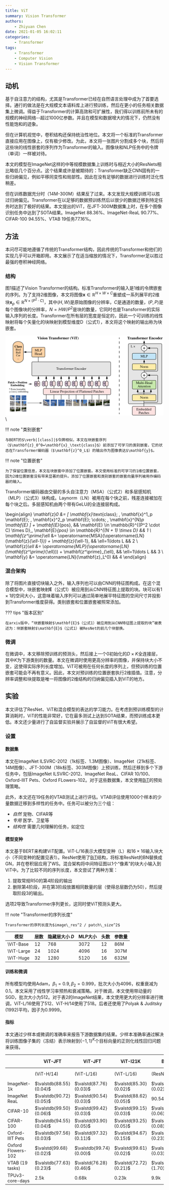 ```yaml
---
title: ViT
summary: Vision Transformer
authors:
    - Zhiyuan Chen
date: 2021-01-05 16:02:11
categories:
    - Transformer
tags:
    - Transformer
    - Computer Vision
    - Vision Transformer
---
```


$$
\newcommand{\valstd}[2]{#1 {\scriptstyle \,\pm\, #2}}
\newcommand{\valstdb}[2]{\mathbf{#1} {\scriptstyle \,\pm\, #2}}
$$

## 动机

基于自注意力的结构，尤其是Transformer已经在自然语言处理中成为了首要选择。通行的做法是在大规模文本语料库上进行预训练，然后在更小的任务相关数据集上微调。得益于Transformer的计算高效和可扩展性，我们得以训练前所未有的规模的神经网络--超过1000亿参数。并且在模型和数据增大的情况下，仍然没有性能饱和的迹象。

但在计算机视觉中，卷积结构还保持统治性地位。本文将一个标准的Transformer直接应用在图像上，仅有极少修改。为此，本文将一张图片分割成多个块，然后将这些块的线性嵌套的序列作为Transformer的输入。图像块和NLP任务中的令牌（单词）一样被对待。

本文的模型在ImageNet这样的中等规模数据集上训练时与相近大小的ResNets相比略低几个百分点。这个结果或许是被期待的：Transformer缺乏CNN固有的一些归纳偏见，例如平移同变性和局部性。因此在没有足够的数据进行训练时泛化性稍差。

但在训练数据充分时（14M-300M）结果反了过来。本文发现大规模训练可以胜过归纳偏见。Transformer在以足够的数据预训练然后以很少的数据迁移到特定任务时达到了极好的结果。本文提出的ViT，在JFT-300M数据集上时，在多个图像识别任务中达到了SOTA结果。ImageNet 88.36%、ImageNet-ReaL 90.77%、CIFAR-100 94.55%、VTAB 19任务77.16%。

## 方法

本问尽可能地遵循了传统的Transformer结构，因此传统的Transformer和他们的实现几乎可以开箱即用。本文展示了在适当缩放的情况下，Transformer足以胜过最强的卷积神经网络。

### 结构

图1描述了Vision Transformer的结构。标准Transformer的输入是1维的令牌嵌套的序列。为了支持2维图像，本文将图像$\mathbf{x} \in \mathbb{R}^{H \times W \times C}$重塑成一系列展平的2维块$\mathbf{x}_p \in \mathbb{R}^{N \times (P^2 \cdot C)}$，其中$(H, W)$是原始图像的分辨率，$C$是通道的数量，$(P,P)$是每个图像块的分辨率，$N=HW/P^2$是块的数量，它同时也是Transformer的实际输入序列的长度。Transformer在所有层的宽度是恒定的，因此一个可训练的线性映射将每个矢量化的块映射到模型维度D（公式1），本文将这个映射的输出称为块嵌套。

![图1](vision_transformer/model_scheme.svg "图1")\

!!! note "类别嵌套"

    与BERT的$\verb|[class]|$令牌相似，本文在块嵌套序列（$\mathbf{z}_0^0=\mathbf{x}_\text{class}$）前添加了可学习的类别嵌套，它的状态在Transformer编码器（$\mathbf{z}^0_L$）的输出作为图像表达$\mathbf{y}$。

!!! note "位置嵌套"

    为了保留位置信息，本文在块嵌套中添加了位置嵌套。本文使用标准的可学习的1维位置嵌套，因为2维位置嵌套没有带来显著的提升。添加了位置嵌套和类别嵌套的嵌套向量序列被用作编码器的输入。

Transformer编码器由交替的多头自注意力（MSA）（公式2）和多层感知机（MLP）（公式3）块构成。Laynorm（LN）被用在每个快之前，残差连接被加在每个块之后。多层感知机由两个带有GeLU的全连接层构成。

\begin{align}
    \mathbf{z}_0 &= [ \mathbf{x}_\text{class}; \, \mathbf{x}^1_p \mathbf{E}; \, \mathbf{x}^2_p \mathbf{E}; \cdots; \, \mathbf{x}^{N}_p \mathbf{E} ] + \mathbf{E}_{pos},
    && \mathbf{E} \in \mathbb{R}^{(P^2 \cdot C) \times D},\, \mathbf{E}_{pos}  \in \mathbb{R}^{(N + 1) \times D} && 1 \\
    \mathbf{z^\prime}_\ell &= \operatorname{MSA}(\operatorname{LN}(\mathbf{z}_{\ell-1})) + \mathbf{z}_{\ell-1}, && \ell=1\ldots L && 2 \\
    \mathbf{z}_\ell &= \operatorname{MLP}(\operatorname{LN}(\mathbf{z^\prime}_{\ell})) + \mathbf{z^\prime}_{\ell}, && \ell=1\ldots L  && 3 \\
    \mathbf{y} &= \operatorname{LN}(\mathbf{z}_L^0) && 4
\end{align}

### 混合架构

除了将图片直接切块输入之外，输入序列也可以由CNN的特征图构成。在这个混合模型中，块嵌套映射$\mathbf{E}$（公式1）被应用到从CNN特征图上提取的块。块可以有$1 \times 1$的空间大小，这意味着输入序列可以通过简单地展平特征图的空间尺寸并投影到Transformer维度获得。类别嵌套和位置嵌套被照常添加。

??? tips "版本区别"

    在arxiv版中，“块嵌套映射$\mathbf{E}$（公式1）被应用到从CNN特征图上提取的块”被表述为：块嵌套映射$\mathbf{E}$（公式1）被ResNet的前几个块替换。

### 微调

在微调中，本文移除预训练的预测头，然后接上一个0初始化的$D\times K$全连接层，其中$K$为下游类别的数量。本文在微调时使用更高分辨率的图像，并保持块大小不变，这使得实际序列长度增加。ViT可被用在任何长度的序列上，但预训练的位置嵌套可能会不再有意义。因此，本文对预训练的位置嵌套执行2维插值。注意，分辨率调整和块提取是唯一将图像的2维结构的归纳偏见插入到ViT的地方。

## 实验

本文评估了ResNet、ViT和混合模型的表达的学习能力。在考虑到预训练模型的计算消耗时，ViT的性能非常好，它在最多测试上达到SOTA结果，而预训练成本更低。本文还少量进行了自监督实验并展示了自监督的ViT有很大希望。

### 设置

#### 数据集

本文在ImageNet ILSVRC-2012（1k标签、1.3M图像）、ImageNet（21k标签、14M图像）、JFT-300M（18k标签、303M图像）上预训练，然后迁移到多个下游任务中，包括ImageNet ILSVRC-2012、ImageNet ReaL、CIFAR 10/100、Oxford-IIIT Pets、Oxford FLowers-102。对于这些数据集，本文使用[BiT](../vision/big_transfer)的预处理策略。

此外，本文还在19任务的VTAB测试上进行评估。VTAB评估使用1000个样本的少量数据迁移到多样性的任务中。任务可以被分为三个组：

+ *自然* 宠物、CIFAR等
+ *专用* 医学、卫星等
+ *结构性* 需要几何理解的任务，如定位

#### 模型变种

本文基于BERT来构建ViT配置。ViT-L/16表示大模型变种（L）和$16 \times 16$输入块大小（不同变种的配置见表1）。ResNet使用了[BiT](../vision/big_transfer)结构，将标准ResNet的BN替换成GN，并在卷积层应用了WS。混合架构将中间特征图以1个“像素”的块大小输入到ViT中。为了比较不同的序列长度，本文尝试了两种方案：

1. 提取常规R50的第4阶段的输出
2. 删除第4阶段，并在第3阶段放置相同数量的层（使得总层数仍为50），然后提取阶段3的输出。

选项2导致Transformer序列更长，这同时使ViT预测头更大。

!!! note "Transformer的序列长度"

    Transformer的序列长度为$image\_res^2 / patch\_size^2$

| 模型         | 层数 | 隐藏层大小 $D$ | MLP大小 | 头数 | 参数量  |
|------------|----|-----------|-------|----|------|
| \ViT-Base  | 12 | 768       | 3072  | 12 | 86M  |
| \ViT-Large | 24 | 1024      | 4096  | 16 | 307M |
| \ViT-Huge  | 32 | 1280      | 5120  | 16 | 632M |

#### 训练和微调

所有模型均使用Adam，$\beta_1 = 0.9, \beta_2 = 0.999$，批次大小为$4096$，权重衰减为$0.1$。本文采用了线性学习率预热和衰减策略。对于微调，本文使用带动量的SGD，批次大小为$512$。对于表2的ImageNet结果，本文使用更大的分辨率进行微调，ViT-L/16使用了512、ViT-H/14使用了518。后者还使用了Polyak & Juditsky (1992)平均，因子为0.9999。

#### 指标

本文通过少样本或微调的准确率来报告下游数据集的结果。少样本准确率通过解决将训练图像子集的（冻结）表示映射到$\{-1,1\}^K$个目标向量的正则化线性回归问题来获得。

|                    | ViT-JFT                 | ViT-JFT                 | ViT-I21K               | BiT-L                  | Noisy Student     |
|--------------------|-------------------------|-------------------------|------------------------|------------------------|-------------------|
|                    | (ViT-H/14)              | (ViT-L/16)              | (ViT-L/16)             | (ResNet152x4)          | (EfficientNet-L2) |
| ImageNet-1k        | $\valstdb{88.55}{0.04}$ | $\valstd{87.76}{0.03}$  | $\valstd{85.30}{0.02}$ | $\valstd{87.54}{0.02}$ | $88.4/88.5^*$     |
| ImageNet ReaL      | $\valstdb{90.72}{0.05}$ | $\valstd{90.54}{0.03}$  | $\valstd{88.62}{0.05}$ | $90.54$                | $90.55$           |
| CIFAR-10           | $\valstdb{99.50}{0.06}$ | $\valstd{99.42}{0.03}$  | $\valstd{99.15}{0.03}$ | $\valstd{99.37}{0.06}$ | $-$               |
| CIFAR-100          | $\valstdb{94.55}{0.04}$ | $\valstd{93.90}{0.05}$  | $\valstd{93.25}{0.05}$ | $\valstd{93.51}{0.08}$ | $-$               |
| Oxford-IIIT Pets   | $\valstdb{97.56}{0.03}$ | $\valstd{97.32}{0.11}$  | $\valstd{94.67}{0.15}$ | $\valstd{96.62}{0.23}$ | $-$               |
| Oxford Flowers-102 | $\valstd{99.68}{0.02}$  | $\valstdb{99.74}{0.00}$ | $\valstd{99.61}{0.02}$ | $\valstd{99.63}{0.03}$ | $-$               |
| VTAB (19 tasks)    | $\valstdb{77.63}{0.23}$ | $\valstd{76.28}{0.46}$  | $\valstd{72.72}{0.21}$ | $\valstd{76.29}{1.70}$ | $-$               |
| TPUv3-core-days    | $2.5$k                  | $0.68$k                 | $0.23$k                | $9.9$k                 | $12.3$k           |
